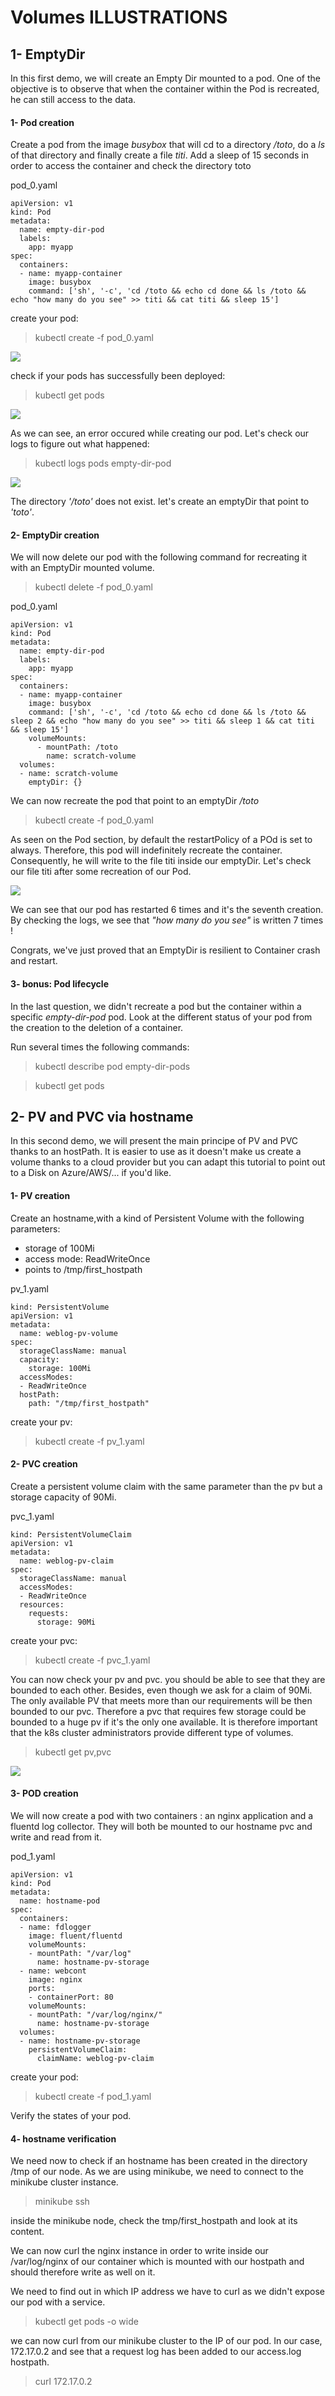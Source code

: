 # Volumes ILLUSTRATIONS

## <a name="emptyDir"></a>1- EmptyDir

In this first demo, we will create an Empty Dir mounted to a pod. One of the objective is to observe that when the container within the Pod is recreated, he can still access to the data.

#### 1- Pod creation

Create a pod from the image *busybox* that will cd to a directory */toto*, do a *ls* of that directory and finally create a file *titi*. Add a sleep of 15 seconds in order to access the container and check the directory toto

pod_0.yaml
```
apiVersion: v1
kind: Pod
metadata:
  name: empty-dir-pod
  labels:
    app: myapp
spec:
  containers:
  - name: myapp-container
    image: busybox
    command: ['sh', '-c', 'cd /toto && echo cd done && ls /toto && echo "how many do you see" >> titi && cat titi && sleep 15']
```

create your pod:
> kubectl create -f pod_0.yaml

![](../vol_images/empty_dir_0.png)

check if your pods has successfully been deployed:
> kubectl get pods

![](../vol_images/empty_dir_1.png)

As we can see, an error occured while creating our pod. Let's check our logs to figure out what happened:
> kubectl logs pods empty-dir-pod

![](../vol_images/empty_dir_2.png)

The directory *'/toto'* does not exist. let's create an emptyDir that point to *'toto'*.

#### 2- EmptyDir creation

We will now delete our pod with the following command for recreating it with an EmptyDir mounted volume.
> kubectl delete -f pod_0.yaml

pod_0.yaml
```
apiVersion: v1
kind: Pod
metadata:
  name: empty-dir-pod
  labels:
    app: myapp
spec:
  containers:
  - name: myapp-container
    image: busybox
    command: ['sh', '-c', 'cd /toto && echo cd done && ls /toto && sleep 2 && echo "how many do you see" >> titi && sleep 1 && cat titi && sleep 15']
    volumeMounts:
      - mountPath: /toto
        name: scratch-volume
  volumes:
  - name: scratch-volume
    emptyDir: {}
```

We can now recreate the pod that point to an emptyDir */toto*
> kubectl create -f pod_0.yaml

As seen on the Pod section, by default the restartPolicy of a POd is set to always. Therefore, this pod will indefinitely recreate the container. Consequently, he will write to the file titi inside our emptyDir. Let's check our file titi after some recreation of our Pod.

![](../vol_images/empty_dir_3.png)

We can see that our pod has restarted 6 times and it's the seventh creation. By checking the logs, we see that *"how many do you see"* is written 7 times !

Congrats, we've just proved that an EmptyDir is resilient to Container crash and restart.

#### 3- bonus: Pod lifecycle

In the last question, we didn't recreate a pod but the container within a specific *empty-dir-pod* pod. Look at the different status of your pod from the creation to the deletion of a container.

Run several times the following commands:
> kubectl describe pod empty-dir-pods

> kubectl get pods

## 2- PV and PVC via hostname

In this second demo, we will present the main principe of PV and PVC thanks to an hostPath. It is easier to use as it doesn't make us create a volume thanks to a cloud provider but you can adapt this tutorial to point out to a Disk on Azure/AWS/... if you'd like.

#### 1- PV creation

Create an hostname,with a kind of Persistent Volume with the following parameters:
- storage of 100Mi
- access mode: ReadWriteOnce
- points to /tmp/first_hostpath

pv_1.yaml
```
kind: PersistentVolume
apiVersion: v1
metadata:
  name: weblog-pv-volume
spec:
  storageClassName: manual
  capacity:
    storage: 100Mi
  accessModes:
  - ReadWriteOnce
  hostPath:
    path: "/tmp/first_hostpath"
```

create your pv:
> kubectl create -f pv_1.yaml

#### 2- PVC creation

Create a persistent volume claim with the same parameter than the pv but a storage capacity of 90Mi.

pvc_1.yaml
```
kind: PersistentVolumeClaim
apiVersion: v1
metadata:
  name: weblog-pv-claim
spec:
  storageClassName: manual
  accessModes:
  - ReadWriteOnce
  resources:
    requests:
      storage: 90Mi
```

create your pvc:
> kubectl create -f pvc_1.yaml

You can now check your pv and pvc. you should be able to see that they are bounded to each other. Besides, even though we ask for a claim of 90Mi. The only available PV that meets more than our requirements will be then bounded to our pvc.
Therefore a pvc that requires few storage could be bounded to a huge pv if it's the only one available. It is therefore important that the k8s cluster administrators provide different type of volumes.
>kubectl get pv,pvc

![](../vol_images/hostname_0.png)

#### 3- POD creation

We will now create a pod with two containers : an nginx application and a fluentd log collector. They will both be mounted to our hostname pvc and write and read from it.

pod_1.yaml
```
apiVersion: v1
kind: Pod
metadata:
  name: hostname-pod
spec:
  containers:
  - name: fdlogger
    image: fluent/fluentd
    volumeMounts:
    - mountPath: "/var/log"
      name: hostname-pv-storage
  - name: webcont
    image: nginx
    ports:
    - containerPort: 80
    volumeMounts:
    - mountPath: "/var/log/nginx/"
      name: hostname-pv-storage
  volumes:
  - name: hostname-pv-storage
    persistentVolumeClaim:
      claimName: weblog-pv-claim
```

create your pod:
> kubectl create -f pod_1.yaml

Verify the states of your pod.

#### 4- hostname verification

We need now to check if an hostname has been created in the directory /tmp of our node. As we are using minikube, we need to connect to the minikube cluster instance.

> minikube ssh

inside the minikube node, check the tmp/first_hostpath and look at its content.

We can now curl the nginx instance in order to write inside our /var/log/nginx of our container which is mounted with our hostpath and should therefore write as well on it.

We need to find out in which IP address we have to curl as we didn't expose our pod with a service.
> kubectl get pods -o wide

we can now curl from our minikube cluster to the IP of our pod. In our case, 172.17.0.2 and see that a request log has been added to our access.log hostpath.
> curl 172.17.0.2
